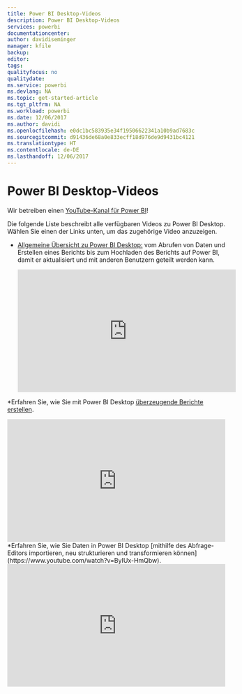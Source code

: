 ```yaml
---
title: Power BI Desktop-Videos
description: Power BI Desktop-Videos
services: powerbi
documentationcenter: 
author: davidiseminger
manager: kfile
backup: 
editor: 
tags: 
qualityfocus: no
qualitydate: 
ms.service: powerbi
ms.devlang: NA
ms.topic: get-started-article
ms.tgt_pltfrm: NA
ms.workload: powerbi
ms.date: 12/06/2017
ms.author: davidi
ms.openlocfilehash: e0dc1bc583935e34f19506622341a10b9ad7683c
ms.sourcegitcommit: d91436de68a0e833ecff18d976de9d9431bc4121
ms.translationtype: HT
ms.contentlocale: de-DE
ms.lasthandoff: 12/06/2017
---
```

# <a name="power-bi-desktop-videos"></a>Power BI Desktop-Videos
Wir betreiben einen [YouTube-Kanal für Power BI](http://www.youtube.com/playlist?list=PL1N57mwBHtN2q1WbU5O29rrn_A0lkVv9p)!

Die folgende Liste beschreibt alle verfügbaren Videos zu Power BI Desktop. Wählen Sie einen der Links unten, um das zugehörige Video anzuzeigen.

* [Allgemeine Übersicht zu Power BI Desktop:](https://www.youtube.com/watch?v=Qgam9M8I0xA) vom Abrufen von Daten und Erstellen eines Berichts bis zum Hochladen des Berichts auf Power BI, damit er aktualisiert und mit anderen Benutzern geteilt werden kann.
  
  <iframe width="500" height="281" src="https://www.youtube.com/embed/Qgam9M8I0xA" frameborder="0" allowfullscreen></iframe>
*Erfahren Sie, wie Sie mit Power BI Desktop [überzeugende Berichte erstellen](https://www.youtube.com/watch?v=ByIUx-HmQbw).
  
  <iframe width="500" height="281" src="https://www.youtube.com/embed/IMAsitQ2cAc" frameborder="0" allowfullscreen></iframe>
*Erfahren Sie, wie Sie Daten in Power BI Desktop [mithilfe des Abfrage-Editors importieren, neu strukturieren und transformieren können](https://www.youtube.com/watch?v=ByIUx-HmQbw).
  
  <iframe width="500" height="281" src="https://www.youtube.com/embed/ByIUx-HmQbw" frameborder="0" allowfullscreen></iframe>

